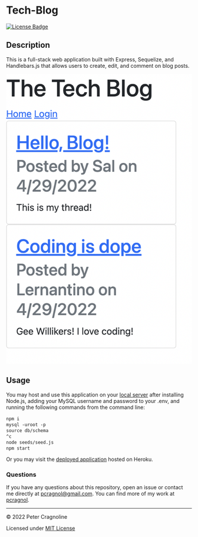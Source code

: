 # Tech-Blog

[![License Badge](https://img.shields.io/badge/License-MIT-yellow.svg)](https://opensource.org/licenses/MIT)

## Description

This is a full-stack web application built with Express, Sequelize, and Handlebars.js that allows users to create, edit, and comment on blog posts.

![Homepage of tech blog with two blog posts](./public/assets/images/Screenshot.png)

## Usage

You may host and use this application on your [local server](http://localhost:3001) after installing Node.js, adding your MySQL username and password to your .env, and running the following commands from the command line:

```
npm i
mysql -uroot -p
source db/schema
^c
node seeds/seed.js
npm start
```

Or you may visit the [deployed application](https://solar-powered-empathy.herokuapp.com/) hosted on Heroku.

### Questions

If you have any questions about this repository, open an issue or contact me directly at [pcragnol@gmail.com](mailto:pcragnol@gmail.com). You can find more of my work at [pcragnol](https://github.com/pcragnol/).

---
© 2022 Peter Cragnoline

Licensed under [MIT License](LICENSE)
